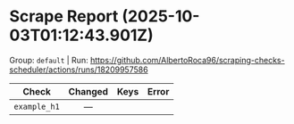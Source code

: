 # Scrape Report (2025-10-03T01:12:43.901Z)

Group: `default`  |  Run: https://github.com/AlbertoRoca96/scraping-checks-scheduler/actions/runs/18209957586

| Check | Changed | Keys | Error |
|---|:---:|:--|:--|
| `example_h1` | — |  |  |
